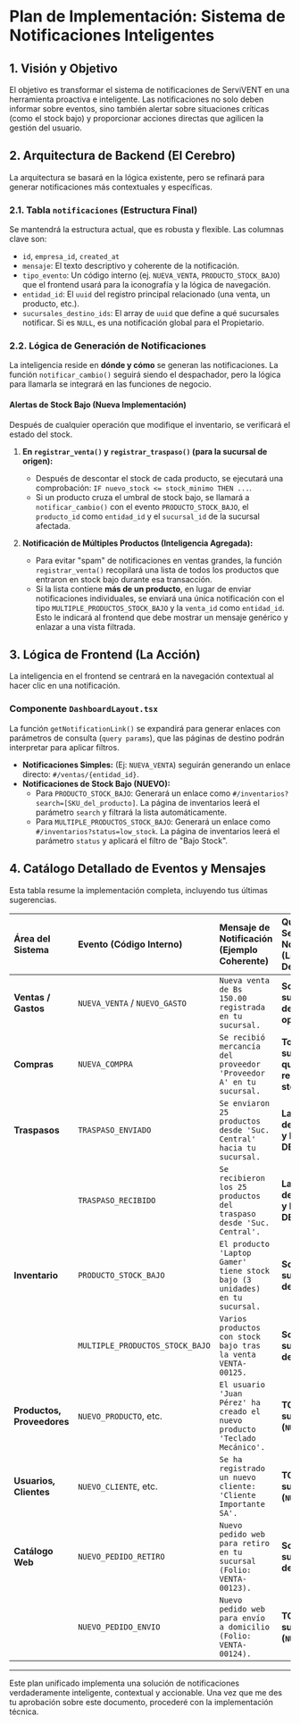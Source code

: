 # Plan de Implementación: Sistema de Notificaciones Inteligentes

## 1. Visión y Objetivo

El objetivo es transformar el sistema de notificaciones de ServiVENT en una herramienta proactiva e inteligente. Las notificaciones no solo deben informar sobre eventos, sino también alertar sobre situaciones críticas (como el stock bajo) y proporcionar acciones directas que agilicen la gestión del usuario.

## 2. Arquitectura de Backend (El Cerebro)

La arquitectura se basará en la lógica existente, pero se refinará para generar notificaciones más contextuales y específicas.

### 2.1. Tabla `notificaciones` (Estructura Final)

Se mantendrá la estructura actual, que es robusta y flexible. Las columnas clave son:
-   `id`, `empresa_id`, `created_at`
-   `mensaje`: El texto descriptivo y coherente de la notificación.
-   `tipo_evento`: Un código interno (ej. `NUEVA_VENTA`, `PRODUCTO_STOCK_BAJO`) que el frontend usará para la iconografía y la lógica de navegación.
-   `entidad_id`: El `uuid` del registro principal relacionado (una venta, un producto, etc.).
-   `sucursales_destino_ids`: El array de `uuid` que define a qué sucursales notificar. Si es `NULL`, es una notificación global para el Propietario.

### 2.2. Lógica de Generación de Notificaciones

La inteligencia reside en **dónde y cómo** se generan las notificaciones. La función `notificar_cambio()` seguirá siendo el despachador, pero la lógica para llamarla se integrará en las funciones de negocio.

#### Alertas de Stock Bajo (Nueva Implementación)

Después de cualquier operación que modifique el inventario, se verificará el estado del stock.

1.  **En `registrar_venta()` y `registrar_traspaso()` (para la sucursal de origen):**
    -   Después de descontar el stock de cada producto, se ejecutará una comprobación: `IF nuevo_stock <= stock_minimo THEN ...`.
    -   Si un producto cruza el umbral de stock bajo, se llamará a `notificar_cambio()` con el evento `PRODUCTO_STOCK_BAJO`, el `producto_id` como `entidad_id` y el `sucursal_id` de la sucursal afectada.

2.  **Notificación de Múltiples Productos (Inteligencia Agregada):**
    -   Para evitar "spam" de notificaciones en ventas grandes, la función `registrar_venta()` recopilará una lista de todos los productos que entraron en stock bajo durante esa transacción.
    -   Si la lista contiene **más de un producto**, en lugar de enviar notificaciones individuales, se enviará una única notificación con el tipo `MULTIPLE_PRODUCTOS_STOCK_BAJO` y la `venta_id` como `entidad_id`. Esto le indicará al frontend que debe mostrar un mensaje genérico y enlazar a una vista filtrada.

## 3. Lógica de Frontend (La Acción)

La inteligencia en el frontend se centrará en la navegación contextual al hacer clic en una notificación.

### Componente `DashboardLayout.tsx`

La función `getNotificationLink()` se expandirá para generar enlaces con parámetros de consulta (`query params`), que las páginas de destino podrán interpretar para aplicar filtros.

-   **Notificaciones Simples:** (Ej: `NUEVA_VENTA`) seguirán generando un enlace directo: `#/ventas/{entidad_id}`.
-   **Notificaciones de Stock Bajo (NUEVO):**
    -   Para `PRODUCTO_STOCK_BAJO`: Generará un enlace como `#/inventarios?search=[SKU_del_producto]`. La página de inventarios leerá el parámetro `search` y filtrará la lista automáticamente.
    -   Para `MULTIPLE_PRODUCTOS_STOCK_BAJO`: Generará un enlace como `#/inventarios?status=low_stock`. La página de inventarios leerá el parámetro `status` y aplicará el filtro de "Bajo Stock".

## 4. Catálogo Detallado de Eventos y Mensajes

Esta tabla resume la implementación completa, incluyendo tus últimas sugerencias.

| Área del Sistema | Evento (Código Interno) | Mensaje de Notificación (Ejemplo Coherente) | Quiénes Serán Notificados (Lógica de Destino) | Enlace de Acción (Frontend) |
| :--- | :--- | :--- | :--- | :--- |
| **Ventas / Gastos**| `NUEVA_VENTA` / `NUEVO_GASTO` | `Nueva venta de Bs 150.00 registrada en tu sucursal.` | **Solo la sucursal de la operación.** | `#/ventas/[venta_id]` |
| **Compras** | `NUEVA_COMPRA` | `Se recibió mercancía del proveedor 'Proveedor A' en tu sucursal.` | **Todas las sucursales que reciben stock.** | `#/compras/[compra_id]` |
| **Traspasos** | `TRASPASO_ENVIADO` | `Se enviaron 25 productos desde 'Suc. Central' hacia tu sucursal.` | **La sucursal de ORIGEN y la de DESTINO.** | `#/traspasos/[traspaso_id]` |
| | `TRASPASO_RECIBIDO` | `Se recibieron los 25 productos del traspaso desde 'Suc. Central'.` | **La sucursal de ORIGEN y la de DESTINO.** | `#/traspasos/[traspaso_id]` |
| **Inventario** | `PRODUCTO_STOCK_BAJO` | `El producto 'Laptop Gamer' tiene stock bajo (3 unidades) en tu sucursal.` | **Solo la sucursal del ajuste.** | `#/inventarios?search=[SKU]` |
| | `MULTIPLE_PRODUCTOS_STOCK_BAJO`| `Varios productos con stock bajo tras la venta VENTA-00125.` | **Solo la sucursal del ajuste.** | `#/inventarios?status=low_stock` |
| **Productos, Proveedores**| `NUEVO_PRODUCTO`, etc. | `El usuario 'Juan Pérez' ha creado el nuevo producto 'Teclado Mecánico'.` | **TODAS las sucursales (`NULL`).** | `#/productos/[producto_id]` |
| **Usuarios, Clientes** | `NUEVO_CLIENTE`, etc. | `Se ha registrado un nuevo cliente: 'Cliente Importante SA'.` | **TODAS las sucursales (`NULL`).** | `#/clientes` |
| **Catálogo Web** | `NUEVO_PEDIDO_RETIRO` | `Nuevo pedido web para retiro en tu sucursal (Folio: VENTA-00123).` | **Solo la sucursal de retiro.** | `#/ventas/[venta_id]` |
| | `NUEVO_PEDIDO_ENVIO` | `Nuevo pedido web para envío a domicilio (Folio: VENTA-00124).` | **TODAS las sucursales (`NULL`).** | `#/ventas/[venta_id]` |

---

Este plan unificado implementa una solución de notificaciones verdaderamente inteligente, contextual y accionable. Una vez que me des tu aprobación sobre este documento, procederé con la implementación técnica.
